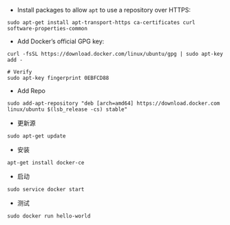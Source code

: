 * Install packages to allow `apt` to use a repository over HTTPS:

```
sudo apt-get install apt-transport-https ca-certificates curl software-properties-common
```

* Add Docker’s official GPG key:

```
curl -fsSL https://download.docker.com/linux/ubuntu/gpg | sudo apt-key add -

# Verify
sudo apt-key fingerprint 0EBFCD88
```

* Add Repo

```
sudo add-apt-repository "deb [arch=amd64] https://download.docker.com linux/ubuntu $(lsb_release -cs) stable"
```

* 更新源

```
sudo apt-get update
```

* 安装

```
apt-get install docker-ce
```

* 启动

```
sudo service docker start
```

* 测试

```
sudo docker run hello-world
```



